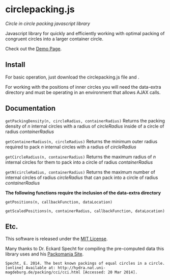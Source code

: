 # circlepacking.js

_Circle in circle packing javascript library_

Javascript library for quickly and efficiently working with optimal packing of congruent circles into a larger container circle.

Check out the [Demo Page](http://jcmiller11.github.io/circlepacking/).

## Install

For basic operation, just download the circlepacking.js file and <script src="circlepacking.js"></script>.

For working with the positions of inner circles you will need the data-extra directory and must be operating in an environment that allows AJAX calls.

## Documentation

`getPackingDensity(n, circleRadius, containerRadius)`
Returns the packing density of _n_ internal circles with a radius of _circleRadius_ inside of a circle of radius _containerRadius_

`getContainerRadius(n, circleRadius)`
Returns the minimum outer radius required to pack _n_ internal circles with a radius of _circleRadius_

`getCircleRadius(n, containerRadius)`
Returns the maximum radius of _n_ internal circles for them to pack into a circle of radius _containerRadius_

`getN(circleRadius, containerRadius)`
Returns the maximum number of internal circles of radius _circleRadius_ that can pack into a circle of radius _containerRadius_

__The following functions require the inclusion of the data-extra directory__

`getPositions(n, callbackFunction, dataLocation)`

`getScaledPositions(n, containerRadius, callbackFunction, dataLocation)`

## Etc.

This software is released under the [MIT License](http://jcmiller11.github.io/circlepacking/LICENSE.txt).

Many thanks to Dr. Eckard Specht for compiling the pre-computed data this library uses and his [Packomania Site](http://hydra.nat.uni-magdeburg.de/packing/).

`Specht, E. 2014. The best known packings of equal circles in a circle. [online] Available at: http://hydra.nat.uni-magdeburg.de/packing/cci/cci.html [Accessed: 20 Mar 2014].`